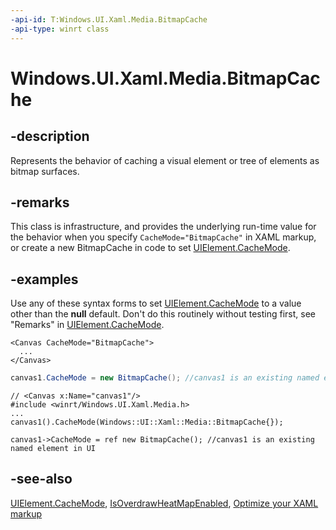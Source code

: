 ```yaml
---
-api-id: T:Windows.UI.Xaml.Media.BitmapCache
-api-type: winrt class
---
```


<!-- Class syntax.
public class BitmapCache : Windows.UI.Xaml.Media.CacheMode, Windows.UI.Xaml.Media.IBitmapCache
-->

# Windows.UI.Xaml.Media.BitmapCache

## -description
Represents the behavior of caching a visual element or tree of elements as bitmap surfaces.



## -remarks
This class is infrastructure, and provides the underlying run-time value for the behavior when you specify `CacheMode="BitmapCache"` in XAML markup, or create a new BitmapCache in code to set [UIElement.CacheMode](../windows.ui.xaml/uielement_cachemode.md).

## -examples
Use any of these syntax forms to set [UIElement.CacheMode](../windows.ui.xaml/uielement_cachemode.md) to a value other than the **null** default. Don't do this routinely without testing first, see "Remarks" in [UIElement.CacheMode](../windows.ui.xaml/uielement_cachemode.md).

```xaml
<Canvas CacheMode="BitmapCache">
  ...
</Canvas>
```

```csharp
canvas1.CacheMode = new BitmapCache(); //canvas1 is an existing named element in UI
```

```cppwinrt
// <Canvas x:Name="canvas1"/>
#include <winrt/Windows.UI.Xaml.Media.h>
...
canvas1().CacheMode(Windows::UI::Xaml::Media::BitmapCache{});
```

```cppcx
canvas1->CacheMode = ref new BitmapCache(); //canvas1 is an existing named element in UI
```

## -see-also
[UIElement.CacheMode](../windows.ui.xaml/uielement_cachemode.md), [IsOverdrawHeatMapEnabled](../windows.ui.xaml/debugsettings_isoverdrawheatmapenabled.md), [Optimize your XAML markup](/windows/uwp/debug-test-perf/optimize-xaml-loading)
